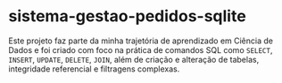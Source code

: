 # sistema-gestao-pedidos-sqlite
Este projeto faz parte da minha trajetória de aprendizado em Ciência de Dados e foi criado com foco na prática de comandos SQL como `SELECT`, `INSERT`, `UPDATE`, `DELETE`, `JOIN`, além de criação e alteração de tabelas, integridade referencial e filtragens complexas.
